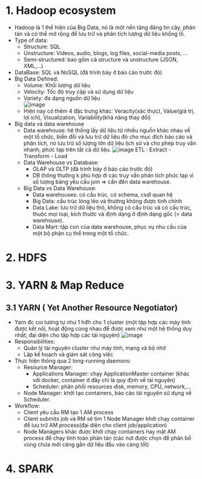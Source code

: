 # 1. Hadoop ecosystem
- Hadoop là 1 thể hiện của Big Data, nó là một nền tảng đáng tin cậy, phân tán và có thể mở rộng để lưu trữ và phân tích lượng dữ liệu khổng lồ.
- Type of data:
  - Structure: SQL
  - Unstructure: Videos, audio, blogs, log files, social-media posts, ...
  - Semi-structured: bao gồm cả structure và unstructure (JSON, XML,...)
- DataBase: SQL và NoSQL (đã trình bày ở báo cáo trước đó)
- Big Data Defined:
  - Volume: Khối lượng dữ liệu
  - Velocity: Tốc độ truy cập và sử dụng dữ liệu
  - Variety: đa dạng nguồn dữ liệu  
  ![image](https://github.com/namdeptrai1102/DE_internship/assets/109681639/be57e369-61ed-4a0a-9b2a-032cf4d32fab)
  - Hiện nay có thêm 4 đặc trưng khác: Veracity(xác thực), Value(giá trị, lợi ích), Visualization, Variability(khả năng thay đổi) 
- Big data và data warehouse
  - Data warehouse: hệ thống lấy dữ liệu từ nhiều nguồn khác nhau về một tổ chức, biến đổi và lưu trữ dữ liệu đó cho mục đích báo cáo và phân tích, nó lưu trữ số lượng lớn dữ liệu lịch sử và cho phép truy vấn nhanh, phức tạp trên tất cả dữ liệu.
    ![image](https://github.com/namdeptrai1102/DE_internship/assets/109681639/5cccc5ef-cbaf-4ef6-bd33-14f2ec1c671e)
    ETL : Extract - Transform - Load
  - Data Warehouse vs Database:
    - OLAP và OLTP (đã trình bày ở báo cáo trước đó)
    - DB thông thường k phù hợp ới các truy vấn phân tích phức tạp vì số lượng bảng yêu cầu join => cần đến data warehouse.
  - Big Data vs Data Warehouse:
    - Data warehouses: có cấu trúc, có schema, csdl quan hệ
    - Big Data: cấu trúc lỏng lẻo và thường không được tinh chỉnh
    - Data Lake: lưu trữ dữ liệu thô, không có cấu trúc và có cấu trúc, thuộc mọi loại, kích thước và định dạng ở định dạng gốc (> data warehouse).
    - Data Mart: tập con của data warehouse, phục vụ nhu cầu của một bộ phận cụ thể trong một tổ chức.
# 2. HDFS
# 3. YARN & Map Reduce
## 3.1 YARN ( Yet Another Resource Negotiator)
- Yarn đc coi tương tự như 1 hđh cho 1 cluster (một tập hợp các máy tính được kết nối, hoạt động cùng nhau để được xem như một hệ thống duy nhất; đại diện cho tập hợp các tài nguyên)
  ![image](https://github.com/namdeptrai1102/DE_internship/assets/109681639/06bb31f6-1d04-4a8e-8d41-fb97aae89409)
- Responsibilities: 
  - Quản lý tài nguyên cluster như máy tính, mạng và bộ nhớ
  - Lập kế hoạch và giám sát công việc
- Thực hiện thông qua 2 long-running daemons:
  - Resource Manager:
    - Applications Manager: chạy ApplicationMaster container (khác với docker, container ở đây chỉ là quy định về tài nguyên)
    - Scheduler: phân phối resources disk, memory, CPU, network,...
  - Node Manager: khởi tạo containers, báo cáo tài nguyên sử dụng về Scheduler.
- Workflow:
  - Client yêu cầu RM tạo 1 AM process
  - Client submits job và RM sẽ tìm 1 Node Manager khởi chạy container để lưu trữ AM process(đại diện cho client job/application)
  - Node Managers khác được khởi chạy containers hay mặt AM process để chạy tính toán phân tán (các nút được chọn để phân bổ vùng chứa mới càng gần dữ liệu đầu vào càng tốt)
# 4. SPARK
